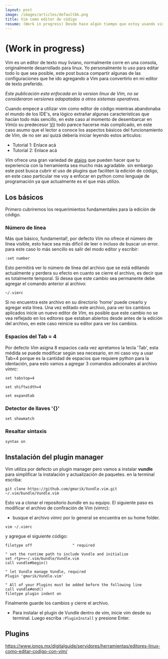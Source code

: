 ```yaml
---
layout: post
image: /images/articles/defaultbk.png
title: Vim como editor de código
resume: (Work in progress) Desde hace algún tiempo que estoy usando vim como editor de código este artículo describe los plugins que me sirvieron.
---
```


# (Work in progress)

<!--Agregar mas historia de VIM-->
Vim es un editor de texto muy liviano, normalmente corre en una consola, originalmente desarrollado para linux. Yo personalmente lo uso para editar todo lo que sea posible, este post busca compartir algunas de las configuraciones que he ido agregando a Vim para convertirlo en mi editor de texto preferido.

*Este publicación esta enfocada en la version linux de Vim, no se consideraron versiones adapatadas a otros sistemas operativos.*



Cuando empecé a utilizar vim como editor de código mientras abandonaba el mundo de los IDE's, era lógico extrañar algunas características que hacían todo más sencillo, en este caso al momento de desembarcar en *Vim*(o su predecesor [Vi](https://en.wikipedia.org/wiki/Vi)) todo parece hacerse más complicado, en este caso asumo que el lector a conoce los aspectos básicos del funcionamiento de *Vim*, de no ser así quizá debería iniciar leyendo estos articulos:

* Tutorial 1: Enlace acá
* Tutorial 2: Enlace acá

*Vim* ofrece una gran variedad de [atajos](https://www.arsys.es/blog/soluciones/comandos-vim/) que pueden hacer que tu experiencia con la herramienta sea mucho más agradable. sin embargo este post busca cubrir el uso de plugins que faciliten la edición de código, en este caso particular me voy a enfocar en python como lenguaje de programación ya que actualmente es el que más utilizo.

## Los básicos
Primero cubriremos los requerimientos fundamentales para la edición de código.

### Número de línea
Más que básico, fundamental!, por defecto *Vim* no ofrece el número de línea visible, esto hace sea más dificil de leer o incluso de buscar un error. para este caso lo más sencillo es salir del modo editor y escribir:

```
:set number
```
Esto permitirá ver lo número de línea del archivo que se está editando actualmente y perdera su efecto en cuanto se cierre el archivo, es decir que es totalmente temporal. Si desea que este cambio sea permanente debe agregar el comando anterior al archivo:

```
~/.vimrc
```

Si no encuentra este archivo en su directorio 'home' puede crearlo y agregar esta línea. Una vez editado este archivo, para ver los cambios aplicados inicie un nuevo editor de *Vim*, es posible que este cambio no se vea reflejado en los editores que estaban abiertos desde antes de la edición del archivo, en este caso reinicie su editor para ver los cambios.

     
### Espacios del Tab = 4
Por defecto *Vim* asigna 8 espacios cada vez apretamos la tecla 'Tab', esta médida se puede modificar según sea necesario, en mi caso voy a usar Tab=4 porque es la cantidad de espacios que requiere python para la identación, para esto vamos a agregar 3 comandos adicionales al archivo *vimrc*:

```
set tabstop=4

set shiftwidth=4

set expandtab
```
### Detector de llaves '{}'
```
set showmatch
```

### Resaltar sintaxis
```
syntax on
```

## Instalación del plugin manager

Vim utiliza por defecto un plugin manager pero vamos a instalar **vundle** para simplificar la instalación y actualización de paquetes. en la terminal escriba:
```
git clone https://github.com/gmarik/Vundle.vim.git ~/.vim/bundle/Vundle.vim
```
Esto va a clonar el repositorio *bundle* en su equipo.
El siguiente paso es modificar el archivo de confiración de Vim (vimrc):

  - busque el archivo *vimrc* por lo general se encuentra en su home folder.
  ```
  vim ~/.vimrc
  ```
  
  y agregue el siguiente código:
  

  ```  
  filetype off                  " required

  " set the runtime path to include Vundle and initialize
  set rtp+=~/.vim/bundle/Vundle.vim
  call vundle#begin()

  " let Vundle manage Vundle, required
  Plugin 'gmarik/Vundle.vim'

  " All of your Plugins must be added before the following line
  call vundle#end()
  filetype plugin indent on
  ```
  
  Finalmente guarde los cambios y cierre el archivo.

  - Para instalar el plugin de Vundle dentro de vim, inicie vim desde su terminal. Luego escriba `:PluginInstall` y presione Enter.

## Plugins 

https://www.ionos.mx/digitalguide/servidores/herramientas/editores-linux-como-editar-codigo-con-vim/
